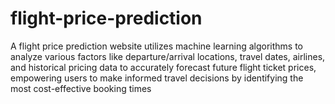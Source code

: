 # flight-price-prediction
A flight price prediction website utilizes machine learning algorithms to analyze various factors like departure/arrival locations, travel dates, airlines, and historical pricing data to accurately forecast future flight ticket prices, empowering users to make informed travel decisions by identifying the most cost-effective booking times 
